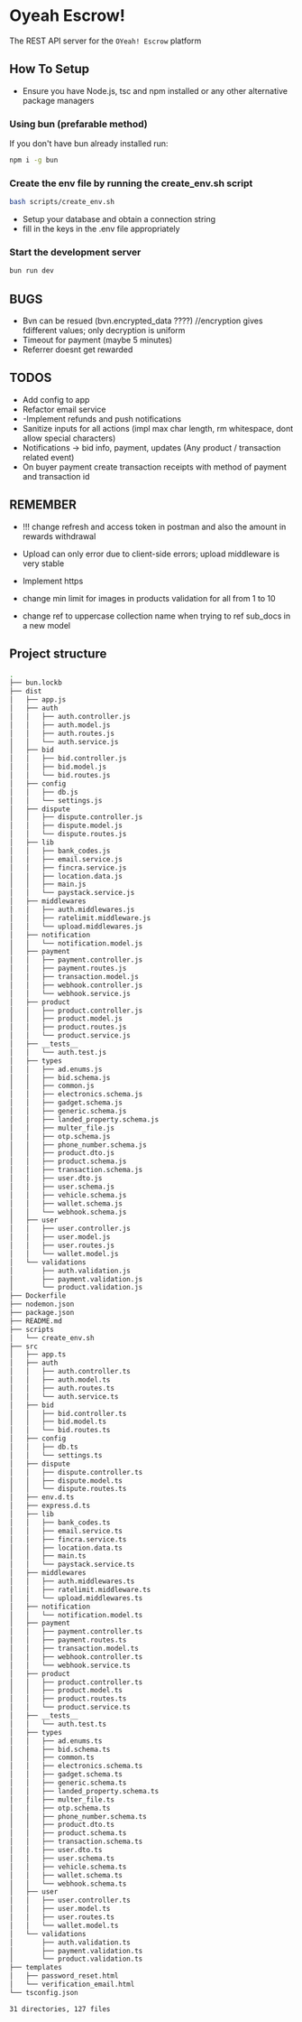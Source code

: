 # Oyeah Escrow!

The REST API server for the `OYeah! Escrow` platform

## How To Setup

- Ensure you have Node.js, tsc and npm installed or any other alternative package managers

### Using bun (prefarable method)

If you don't have bun already installed run:

```sh
npm i -g bun
```

### Create the env file by running the create_env.sh script

```sh
bash scripts/create_env.sh
```

- Setup your database and obtain a connection string
- fill in the keys in the .env file appropriately

### Start the development server

```sh
bun run dev
```

## BUGS
- Bvn can be resued (bvn.encrypted_data ????) //encryption gives fdifferent values; only decryption is uniform
- Timeout for payment (maybe 5 minutes)
- Referrer doesnt get rewarded


## TODOS
- Add config to app
- Refactor email service 
- -Implement refunds and push notifications
- Sanitize inputs for all actions (impl max char length, rm whitespace, dont allow special characters)
- Notifications -> bid info, payment, updates (Any product / transaction related event)
- On buyer payment create transaction receipts with method of payment and transaction id


## REMEMBER
- !!! change refresh and access token in postman and also the amount in rewards withdrawal
- Upload can only error due to client-side errors; upload middleware is very stable
- Implement https
    
- change min limit for images in products validation for all from 1 to 10
- change ref to uppercase collection name when trying to ref sub_docs in a new model

## Project structure

```sh
.
├── bun.lockb
├── dist
│   ├── app.js
│   ├── auth
│   │   ├── auth.controller.js
│   │   ├── auth.model.js
│   │   ├── auth.routes.js
│   │   └── auth.service.js
│   ├── bid
│   │   ├── bid.controller.js
│   │   ├── bid.model.js
│   │   └── bid.routes.js
│   ├── config
│   │   ├── db.js
│   │   └── settings.js
│   ├── dispute
│   │   ├── dispute.controller.js
│   │   ├── dispute.model.js
│   │   └── dispute.routes.js
│   ├── lib
│   │   ├── bank_codes.js
│   │   ├── email.service.js
│   │   ├── fincra.service.js
│   │   ├── location.data.js
│   │   ├── main.js
│   │   └── paystack.service.js
│   ├── middlewares
│   │   ├── auth.middlewares.js
│   │   ├── ratelimit.middleware.js
│   │   └── upload.middlewares.js
│   ├── notification
│   │   └── notification.model.js
│   ├── payment
│   │   ├── payment.controller.js
│   │   ├── payment.routes.js
│   │   ├── transaction.model.js
│   │   ├── webhook.controller.js
│   │   └── webhook.service.js
│   ├── product
│   │   ├── product.controller.js
│   │   ├── product.model.js
│   │   ├── product.routes.js
│   │   └── product.service.js
│   ├── __tests__
│   │   └── auth.test.js
│   ├── types
│   │   ├── ad.enums.js
│   │   ├── bid.schema.js
│   │   ├── common.js
│   │   ├── electronics.schema.js
│   │   ├── gadget.schema.js
│   │   ├── generic.schema.js
│   │   ├── landed_property.schema.js
│   │   ├── multer_file.js
│   │   ├── otp.schema.js
│   │   ├── phone_number.schema.js
│   │   ├── product.dto.js
│   │   ├── product.schema.js
│   │   ├── transaction.schema.js
│   │   ├── user.dto.js
│   │   ├── user.schema.js
│   │   ├── vehicle.schema.js
│   │   ├── wallet.schema.js
│   │   └── webhook.schema.js
│   ├── user
│   │   ├── user.controller.js
│   │   ├── user.model.js
│   │   ├── user.routes.js
│   │   └── wallet.model.js
│   └── validations
│       ├── auth.validation.js
│       ├── payment.validation.js
│       └── product.validation.js
├── Dockerfile
├── nodemon.json
├── package.json
├── README.md
├── scripts
│   └── create_env.sh
├── src
│   ├── app.ts
│   ├── auth
│   │   ├── auth.controller.ts
│   │   ├── auth.model.ts
│   │   ├── auth.routes.ts
│   │   └── auth.service.ts
│   ├── bid
│   │   ├── bid.controller.ts
│   │   ├── bid.model.ts
│   │   └── bid.routes.ts
│   ├── config
│   │   ├── db.ts
│   │   └── settings.ts
│   ├── dispute
│   │   ├── dispute.controller.ts
│   │   ├── dispute.model.ts
│   │   └── dispute.routes.ts
│   ├── env.d.ts
│   ├── express.d.ts
│   ├── lib
│   │   ├── bank_codes.ts
│   │   ├── email.service.ts
│   │   ├── fincra.service.ts
│   │   ├── location.data.ts
│   │   ├── main.ts
│   │   └── paystack.service.ts
│   ├── middlewares
│   │   ├── auth.middlewares.ts
│   │   ├── ratelimit.middleware.ts
│   │   └── upload.middlewares.ts
│   ├── notification
│   │   └── notification.model.ts
│   ├── payment
│   │   ├── payment.controller.ts
│   │   ├── payment.routes.ts
│   │   ├── transaction.model.ts
│   │   ├── webhook.controller.ts
│   │   └── webhook.service.ts
│   ├── product
│   │   ├── product.controller.ts
│   │   ├── product.model.ts
│   │   ├── product.routes.ts
│   │   └── product.service.ts
│   ├── __tests__
│   │   └── auth.test.ts
│   ├── types
│   │   ├── ad.enums.ts
│   │   ├── bid.schema.ts
│   │   ├── common.ts
│   │   ├── electronics.schema.ts
│   │   ├── gadget.schema.ts
│   │   ├── generic.schema.ts
│   │   ├── landed_property.schema.ts
│   │   ├── multer_file.ts
│   │   ├── otp.schema.ts
│   │   ├── phone_number.schema.ts
│   │   ├── product.dto.ts
│   │   ├── product.schema.ts
│   │   ├── transaction.schema.ts
│   │   ├── user.dto.ts
│   │   ├── user.schema.ts
│   │   ├── vehicle.schema.ts
│   │   ├── wallet.schema.ts
│   │   └── webhook.schema.ts
│   ├── user
│   │   ├── user.controller.ts
│   │   ├── user.model.ts
│   │   ├── user.routes.ts
│   │   └── wallet.model.ts
│   └── validations
│       ├── auth.validation.ts
│       ├── payment.validation.ts
│       └── product.validation.ts
├── templates
│   ├── password_reset.html
│   └── verification_email.html
└── tsconfig.json

31 directories, 127 files
```